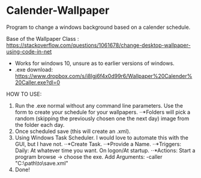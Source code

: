 # Calender-Wallpaper
Program to change a windows background based on a calender schedule.

Base of the Wallpaper Class : https://stackoverflow.com/questions/1061678/change-desktop-wallpaper-using-code-in-net

- Works for windows 10, unsure as to earlier versions of windows.
- .exe download: https://www.dropbox.com/s/i8lgj6f4x0d99r6/Wallpaper%20Calender%20Caller.exe?dl=0

HOW TO USE:
1. Run the .exe normal without any command line parameters. Use the form to create your schedule for your wallpapers.
⋅⋅*Folders will pick a random (skipping the previously chosen one the next day) image from the folder each day.
2. Once scheduled save (this will create an .xml).
3. Using Windows Task Scheduler. I would love to automate this with the GUI, but I have not.
⋅⋅*Create Task.
⋅⋅*Provide a Name.
⋅⋅*Triggers: Daily: At whatever time you want. On logon/At startup.
⋅⋅*Actions: Start a program browse -> choose the exe. Add Arguments: -caller "C:\path\to\save.xml"
4. Done!
